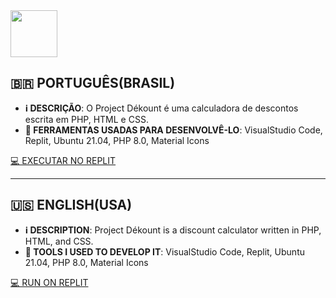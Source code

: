 <img src="src/dekount.png" width="75px"/>

## 🇧🇷 PORTUGUÊS(BRASIL) 

* **ℹ️ DESCRIÇÃO**: O Project Dékount é uma calculadora de descontos escrita em PHP, HTML e CSS. 
* **🧰 FERRAMENTAS USADAS PARA DESENVOLVÊ-LO**: VisualStudio Code, Replit, Ubuntu 21.04, PHP 8.0, Material Icons

[💻 EXECUTAR NO REPLIT]()

<hr/>

## 🇺🇸 ENGLISH(USA)

* **ℹ️ DESCRIPTION**: Project Dékount is a discount calculator written in PHP, HTML, and CSS.
* **🧰 TOOLS I USED TO DEVELOP IT**: VisualStudio Code, Replit, Ubuntu 21.04, PHP 8.0, Material Icons

[💻 RUN ON REPLIT]()
